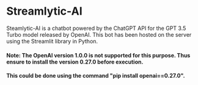 # Streamlytic-AI
Steamlytic-AI is a chatbot powered by the ChatGPT API for the GPT 3.5 Turbo model released by OpenAI.
This bot has been hosted on the server using the Streamlit library in Python.

#### Note: The OpenAI version 1.0.0 is not supported for this purpose. Thus ensure to install the version 0.27.0 before execution.
#### This could be done using the command "pip install openai==0.27.0".
